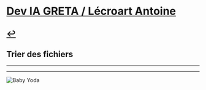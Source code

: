 # [Dev IA GRETA / Lécroart Antoine](https://github.com/Dev-IA-2024/antoine.lecroart)

[↩️](..)
---

## Trier des fichiers

---
---
![Baby Yoda](https://images3.alphacoders.com/110/1108129.jpg)
